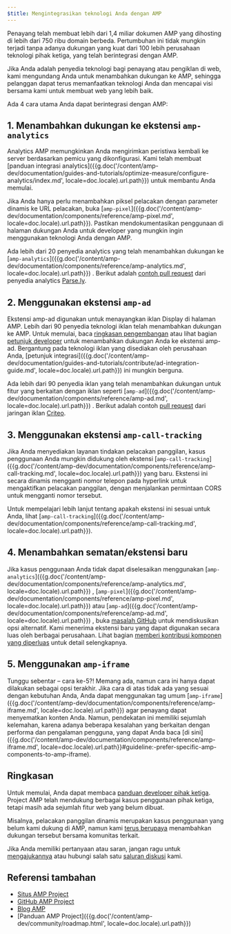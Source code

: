 ```yaml
---
$title: Mengintegrasikan teknologi Anda dengan AMP
---
```


Penayang telah membuat lebih dari 1,4 miliar dokumen AMP yang dihosting di lebih dari 750 ribu domain berbeda. Pertumbuhan ini tidak mungkin terjadi tanpa adanya dukungan yang kuat dari 100 lebih perusahaan teknologi pihak ketiga, yang telah berintegrasi dengan AMP.

Jika Anda adalah penyedia teknologi bagi penayang atau pengiklan di web, kami mengundang Anda untuk menambahkan dukungan ke AMP, sehingga pelanggan dapat terus memanfaatkan teknologi Anda dan mencapai visi bersama kami untuk membuat web yang lebih baik.

Ada 4 cara utama Anda dapat berintegrasi dengan AMP:

## 1. Menambahkan dukungan ke ekstensi `amp-analytics`
Analytics AMP memungkinkan Anda mengirimkan peristiwa kembali ke server berdasarkan pemicu yang dikonfigurasi. Kami telah membuat [panduan integrasi analytics]({{g.doc('/content/amp-dev/documentation/guides-and-tutorials/optimize-measure/configure-analytics/index.md', locale=doc.locale).url.path}}) untuk membantu Anda memulai.

Jika Anda hanya perlu menambahkan piksel pelacakan dengan parameter dinamis ke URL pelacakan, buka [`amp-pixel`]({{g.doc('/content/amp-dev/documentation/components/reference/amp-pixel.md', locale=doc.locale).url.path}}). Pastikan mendokumentasikan penggunaan di halaman dukungan Anda untuk developer yang mungkin ingin menggunakan teknologi Anda dengan AMP.

Ada lebih dari 20 penyedia analytics yang telah menambahkan dukungan ke [`amp-analytics`]({{g.doc('/content/amp-dev/documentation/components/reference/amp-analytics.md', locale=doc.locale).url.path}}) . Berikut adalah [contoh pull request](https://github.com/ampproject/amphtml/pull/1595) dari penyedia analytics [Parse.ly](https://www.parsely.com/help/integration/google-amp/).

## 2. Menggunakan ekstensi `amp-ad`

Ekstensi amp-ad digunakan untuk menayangkan iklan Display di halaman AMP. Lebih dari 90 penyedia teknologi iklan telah menambahkan dukungan ke AMP.  Untuk memulai, baca [ringkasan pengembangan](https://github.com/ampproject/amphtml/tree/master/ads#overview) atau lihat bagian [petunjuk developer](https://github.com/ampproject/amphtml/tree/master/ads#developer-guidelines-for-a-pull-request) untuk menambahkan dukungan Anda ke ekstensi amp-ad. Bergantung pada teknologi iklan yang disediakan oleh perusahaan Anda, [petunjuk integrasi]({{g.doc('/content/amp-dev/documentation/guides-and-tutorials/contribute/ad-integration-guide.md', locale=doc.locale).url.path}}) ini mungkin berguna.

Ada lebih dari 90 penyedia iklan yang telah menambahkan dukungan untuk fitur yang berkaitan dengan iklan seperti [`amp-ad`]({{g.doc('/content/amp-dev/documentation/components/reference/amp-ad.md', locale=doc.locale).url.path}}) . Berikut adalah contoh [pull request](https://github.com/ampproject/amphtml/pull/2299) dari jaringan iklan [Criteo](https://github.com/ampproject/amphtml/blob/master/ads/criteo.md).

## 3. Menggunakan ekstensi `amp-call-tracking`

Jika Anda menyediakan layanan tindakan pelacakan panggilan, kasus penggunaan Anda mungkin didukung oleh ekstensi [`amp-call-tracking`]({{g.doc('/content/amp-dev/documentation/components/reference/amp-call-tracking.md', locale=doc.locale).url.path}}) yang baru. Ekstensi ini secara dinamis mengganti nomor telepon pada hyperlink untuk mengaktifkan pelacakan panggilan, dengan menjalankan permintaan CORS untuk mengganti nomor tersebut.

Untuk mempelajari lebih lanjut tentang apakah ekstensi ini sesuai untuk Anda, lihat [`amp-call-tracking`]({{g.doc('/content/amp-dev/documentation/components/reference/amp-call-tracking.md', locale=doc.locale).url.path}}).

## 4. Menambahkan sematan/ekstensi baru

Jika kasus penggunaan Anda tidak dapat diselesaikan menggunakan [`amp-analytics`]({{g.doc('/content/amp-dev/documentation/components/reference/amp-analytics.md', locale=doc.locale).url.path}}) , [`amp-pixel`]({{g.doc('/content/amp-dev/documentation/components/reference/amp-pixel.md', locale=doc.locale).url.path}})  atau [`amp-ad`]({{g.doc('/content/amp-dev/documentation/components/reference/amp-ad.md', locale=doc.locale).url.path}}) , buka [masalah GitHub](https://github.com/ampproject/amphtml/issues/new) untuk mendiskusikan opsi alternatif. Kami menerima ekstensi baru yang dapat digunakan secara luas oleh berbagai perusahaan. Lihat bagian [memberi kontribusi komponen yang diperluas](https://github.com/ampproject/amphtml/blob/master/CONTRIBUTING.md#contributing-extended-components) untuk detail selengkapnya.

## 5. Menggunakan `amp-iframe`

Tunggu sebentar – cara ke-5?! Memang ada, namun cara ini hanya dapat dilakukan sebagai opsi terakhir. Jika cara di atas tidak ada yang sesuai dengan kebutuhan Anda, Anda dapat menggunakan tag umum [`amp-iframe`]({{g.doc('/content/amp-dev/documentation/components/reference/amp-iframe.md', locale=doc.locale).url.path}})  agar penayang dapat menyematkan konten Anda. Namun, pendekatan ini memiliki sejumlah kelemahan, karena adanya beberapa kesalahan yang berkaitan dengan performa dan pengalaman pengguna, yang dapat Anda baca [di sini]({{g.doc('/content/amp-dev/documentation/components/reference/amp-iframe.md', locale=doc.locale).url.path}}#guideline:-prefer-specific-amp-components-to-amp-iframe).

## Ringkasan

Untuk memulai, Anda dapat membaca [panduan developer pihak ketiga](https://github.com/ampproject/amphtml/blob/master/3p/README.md). Project AMP telah mendukung berbagai kasus penggunaan pihak ketiga, tetapi masih ada sejumlah fitur web yang belum dibuat.

Misalnya, pelacakan panggilan dinamis merupakan kasus penggunaan yang belum kami dukung di AMP, namun kami [terus berupaya](https://github.com/ampproject/amphtml/issues/5276) menambahkan dukungan tersebut bersama komunitas terkait.

Jika Anda memiliki pertanyaan atau saran, jangan ragu untuk [mengajukannya](https://github.com/ampproject/amphtml/blob/master/CONTRIBUTING.md#filing-issues) atau hubungi salah satu [saluran diskusi](https://github.com/ampproject/amphtml/blob/master/CONTRIBUTING.md#discussion-channels) kami.

## Referensi tambahan

- [Situs AMP Project](https://www.ampproject.org/id/)
- [GitHub AMP Project](https://github.com/ampproject/amphtml)
- [Blog AMP](https://blog.amp.dev/)
- [Panduan AMP Project]({{g.doc('/content/amp-dev/community/roadmap.html', locale=doc.locale).url.path}})
